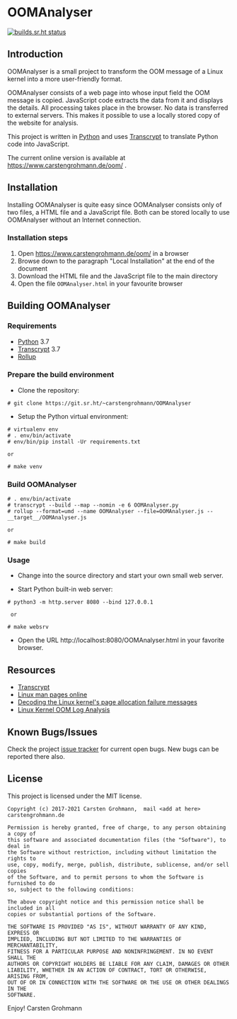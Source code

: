 # OOMAnalyser

[![builds.sr.ht status](https://builds.sr.ht/~carstengrohmann/OOMAnalyser.svg)](https://builds.sr.ht/~carstengrohmann/OOMAnalyser?)

## Introduction

OOMAnalyser is a small project to transform the OOM message of a Linux kernel into a more user-friendly format.

OOMAnalyser consists of a web page into whose input field the OOM message is copied. JavaScript code extracts the data
from it and displays the details. All processing takes place in the browser. No data is transferred to external servers.
This makes it possible to use a locally stored copy of the website for analysis.

This project is written in [Python](https://www.python.org) and uses [Transcrypt](https://www.transcrypt.org/)  to
translate Python code into JavaScript.

The current online version is available at https://www.carstengrohmann.de/oom/ .


## Installation

Installing OOMAnalyser is quite easy since OOMAnalyser consists only of two files, a
HTML file and a JavaScript file. Both can be stored locally to use OOMAnalyser
without an Internet connection.

### Installation steps

 1. Open https://www.carstengrohmann.de/oom/ in a browser 
 2. Browse down to the paragraph "Local Installation" at the end of the document
 3. Download the HTML file and the JavaScript file to the main directory
 4. Open the file `OOMAnalyser.html` in your favourite browser

 
## Building OOMAnalyser

### Requirements

 * [Python](http://www.python.org) 3.7
 * [Transcrypt](https://www.transcrypt.org/) 3.7
 * [Rollup](https://rollupjs.org/)


### Prepare the build environment

 * Clone the repository:
```
# git clone https://git.sr.ht/~carstengrohmann/OOMAnalyser
```

 * Setup the Python virtual environment:
 
```
# virtualenv env
# . env/bin/activate
# env/bin/pip install -Ur requirements.txt

or

# make venv
```

### Build OOMAnalyser

```
# . env/bin/activate
# transcrypt --build --map --nomin -e 6 OOMAnalyser.py
# rollup --format=umd --name OOMAnalyser --file=OOMAnalyser.js -- __target__/OOMAnalyser.js

or

# make build
```

### Usage

 * Change into the source directory and start your own small web server.

 * Start Python built-in web server:

```
# python3 -m http.server 8080 --bind 127.0.0.1

 or

# make websrv
```

 * Open the URL http://localhost:8080/OOMAnalyser.html in your favorite browser.


## Resources

 * [Transcrypt](https://www.transcrypt.org/)
 * [Linux man pages online](https://man7.org/)
 * [Decoding the Linux kernel's page allocation failure messages](https://utcc.utoronto.ca/~cks/space/blog/linux/DecodingPageAllocFailures)
 * [Linux Kernel OOM Log Analysis](http://elearningmedium.com/linux-kernel-oom-log-analysis/)


## Known Bugs/Issues

Check the project [issue tracker](https://todo.sr.ht/~carstengrohmann/OOMAnalyser)
for current open bugs. New bugs can be reported there also.


## License

This project is licensed under the MIT license.

```
Copyright (c) 2017-2021 Carsten Grohmann,  mail <add at here> carstengrohmann.de

Permission is hereby granted, free of charge, to any person obtaining a copy of
this software and associated documentation files (the "Software"), to deal in
the Software without restriction, including without limitation the rights to
use, copy, modify, merge, publish, distribute, sublicense, and/or sell copies
of the Software, and to permit persons to whom the Software is furnished to do
so, subject to the following conditions:

The above copyright notice and this permission notice shall be included in all
copies or substantial portions of the Software.

THE SOFTWARE IS PROVIDED "AS IS", WITHOUT WARRANTY OF ANY KIND, EXPRESS OR
IMPLIED, INCLUDING BUT NOT LIMITED TO THE WARRANTIES OF MERCHANTABILITY,
FITNESS FOR A PARTICULAR PURPOSE AND NONINFRINGEMENT. IN NO EVENT SHALL THE
AUTHORS OR COPYRIGHT HOLDERS BE LIABLE FOR ANY CLAIM, DAMAGES OR OTHER
LIABILITY, WHETHER IN AN ACTION OF CONTRACT, TORT OR OTHERWISE, ARISING FROM,
OUT OF OR IN CONNECTION WITH THE SOFTWARE OR THE USE OR OTHER DEALINGS IN THE
SOFTWARE.
```

Enjoy!
Carsten Grohmann